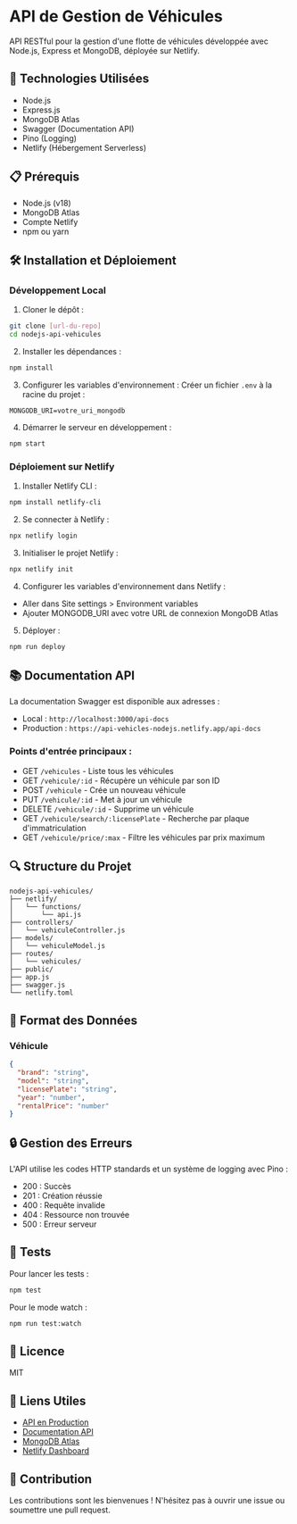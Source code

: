 # API de Gestion de Véhicules

API RESTful pour la gestion d'une flotte de véhicules développée avec Node.js, Express et MongoDB, déployée sur Netlify.

## 🚀 Technologies Utilisées

- Node.js
- Express.js
- MongoDB Atlas
- Swagger (Documentation API)
- Pino (Logging)
- Netlify (Hébergement Serverless)

## 📋 Prérequis

- Node.js (v18)
- MongoDB Atlas
- Compte Netlify
- npm ou yarn

## 🛠️ Installation et Déploiement

### Développement Local

1. Cloner le dépôt :
```bash
git clone [url-du-repo]
cd nodejs-api-vehicules
```

2. Installer les dépendances :
```bash
npm install
```

3. Configurer les variables d'environnement :
Créer un fichier `.env` à la racine du projet :
```env
MONGODB_URI=votre_uri_mongodb
```

4. Démarrer le serveur en développement :
```bash
npm start
```

### Déploiement sur Netlify

1. Installer Netlify CLI :
```bash
npm install netlify-cli
```

2. Se connecter à Netlify :
```bash
npx netlify login
```

3. Initialiser le projet Netlify :
```bash
npx netlify init
```

4. Configurer les variables d'environnement dans Netlify :
- Aller dans Site settings > Environment variables
- Ajouter MONGODB_URI avec votre URL de connexion MongoDB Atlas

5. Déployer :
```bash
npm run deploy
```

## 📚 Documentation API

La documentation Swagger est disponible aux adresses :
- Local : `http://localhost:3000/api-docs`
- Production : `https://api-vehicles-nodejs.netlify.app/api-docs`

### Points d'entrée principaux :

- GET `/vehicules` - Liste tous les véhicules
- GET `/vehicule/:id` - Récupère un véhicule par son ID
- POST `/vehicule` - Crée un nouveau véhicule
- PUT `/vehicule/:id` - Met à jour un véhicule
- DELETE `/vehicule/:id` - Supprime un véhicule
- GET `/vehicule/search/:licensePlate` - Recherche par plaque d'immatriculation
- GET `/vehicule/price/:max` - Filtre les véhicules par prix maximum

## 🔍 Structure du Projet

```
nodejs-api-vehicules/
├── netlify/
│   └── functions/
│       └── api.js
├── controllers/
│   └── vehiculeController.js
├── models/
│   └── vehiculeModel.js
├── routes/
│   └── vehicules/
├── public/
├── app.js
├── swagger.js
└── netlify.toml
```

## 📝 Format des Données

### Véhicule

```json
{
  "brand": "string",
  "model": "string",
  "licensePlate": "string",
  "year": "number",
  "rentalPrice": "number"
}
```

## 🔒 Gestion des Erreurs

L'API utilise les codes HTTP standards et un système de logging avec Pino :
- 200 : Succès
- 201 : Création réussie
- 400 : Requête invalide
- 404 : Ressource non trouvée
- 500 : Erreur serveur

## 🧪 Tests

Pour lancer les tests :
```bash
npm test
```

Pour le mode watch :
```bash
npm run test:watch
```

## 📜 Licence

MIT

## 🔗 Liens Utiles

- [API en Production](https://api-vehicles-nodejs.netlify.app)
- [Documentation API](https://api-vehicles-nodejs.netlify.app/api-docs)
- [MongoDB Atlas](https://www.mongodb.com/atlas/database)
- [Netlify Dashboard](https://app.netlify.com)

## 👥 Contribution

Les contributions sont les bienvenues ! N'hésitez pas à ouvrir une issue ou soumettre une pull request.
